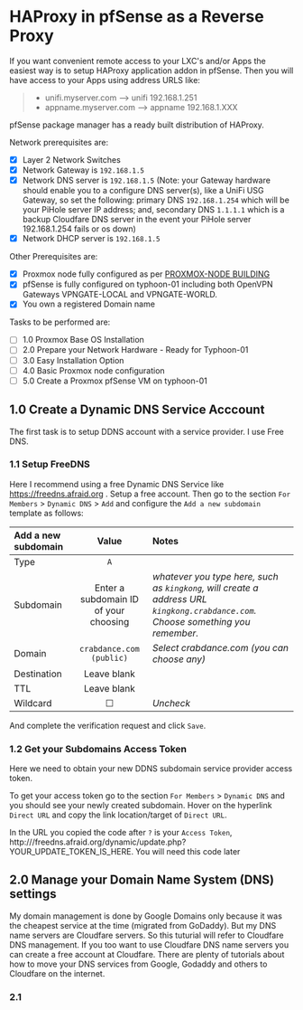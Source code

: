 # HAProxy in pfSense as a Reverse Proxy
If you want convenient remote access to your LXC's and/or Apps the easiest way is to setup HAProxy application addon in pfSense. Then you will have access to your Apps using address URLS like:
> *  unifi.myserver.com --> unifi 192.168.1.251
> * appname.myserver.com --> appname 192.168.1.XXX

pfSense package manager has a ready built distribution of HAProxy.

Network prerequisites are:
- [x] Layer 2 Network Switches
- [x] Network Gateway is `192.168.1.5`
- [x] Network DNS server is `192.168.1.5` (Note: your Gateway hardware should enable you to a configure DNS server(s), like a UniFi USG Gateway, so set the following: primary DNS `192.168.1.254` which will be your PiHole server IP address; and, secondary DNS `1.1.1.1` which is a backup Cloudfare DNS server in the event your PiHole server 192.168.1.254 fails or os down)
- [x] Network DHCP server is `192.168.1.5`

Other Prerequisites are:
- [x] Proxmox node fully configured as per [PROXMOX-NODE BUILDING](https://github.com/ahuacate/proxmox-node/blob/master/README.md#proxmox-node-building)
- [x] pfSense is fully configured on typhoon-01 including both OpenVPN Gateways VPNGATE-LOCAL and VPNGATE-WORLD.
- [x] You own a registered Domain name

Tasks to be performed are:
- [ ] 1.0 Proxmox Base OS Installation
- [ ] 2.0 Prepare your Network Hardware - Ready for Typhoon-01
- [ ] 3.0 Easy Installation Option
- [ ] 4.0 Basic Proxmox node configuration
- [ ] 5.0 Create a Proxmox pfSense VM on typhoon-01

## 1.0 Create a Dynamic DNS Service Acccount
The first task is to setup DDNS account with a service provider. I use Free DNS.

### 1.1 Setup FreeDNS
Here I recommend using a free Dynamic DNS Service like https://freedns.afraid.org . Setup a free account. Then go to the section `For Members` > `Dynamic DNS` > `Add` and configure the `Add a new subdomain` template as follows:

| Add a new subdomain | Value | Notes
| :---  | :---: | :---
| Type | `A` |
| Subdomain| Enter a subdomain ID of your choosing | *whatever you type here, such as `kingkong`, will create a address URL `kingkong.crabdance.com`. Choose something you remember.*
| Domain | `crabdance.com (public)` | *Select crabdance.com (you can choose any)*
| Destination | Leave blank
| TTL | Leave blank
| Wildcard | ☐ | *Uncheck*

And complete the verification request and click `Save`.

### 1.2 Get your Subdomains Access Token
Here we need to obtain your new DDNS subdomain service provider access token.

To get your access token go to the section `For Members` > `Dynamic DNS` and you should see your newly created subdomain. Hover on the hyperlink `Direct URL` and copy the link location/target of `Direct URL`.

In the URL you copied the code after `?` is your `Access Token`, http:///freedns.afraid.org/dynamic/update.php?YOUR_UPDATE_TOKEN_IS_HERE. You will need this code later

## 2.0 Manage your Domain Name System (DNS) settings
My domain management is done by Google Domains only because it was the cheapest service at the time (migrated from GoDaddy). But my DNS name servers are Cloudfare servers. So this tuturial will refer to Cloudfare DNS management. If you too want to use Cloudfare DNS name servers you can create a free account at Cloudfare. There are plenty of tutorials about how to move your DNS services from Google, Godaddy and others to Cloudfare on the internet.

### 2.1 



